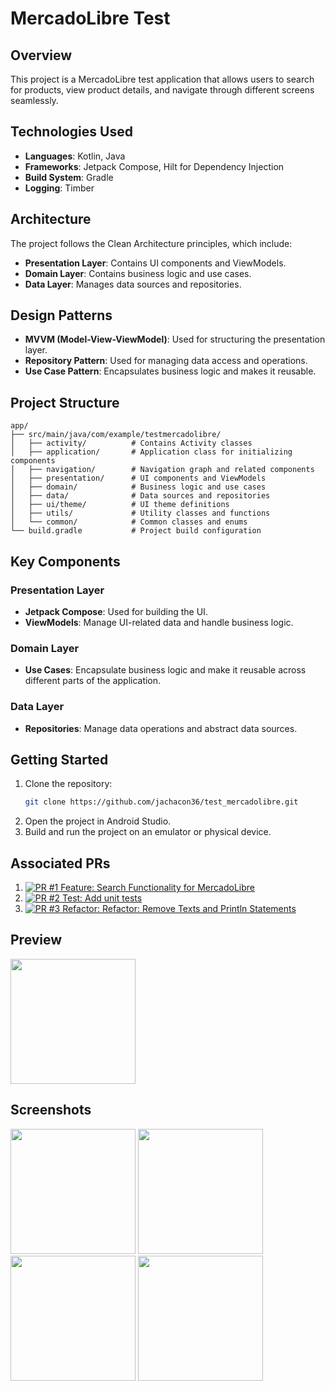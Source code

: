 # MercadoLibre Test

## Overview

This project is a MercadoLibre test application that allows users to search for products, view product details, and navigate through different screens seamlessly.

## Technologies Used

- **Languages**: Kotlin, Java
- **Frameworks**: Jetpack Compose, Hilt for Dependency Injection
- **Build System**: Gradle
- **Logging**: Timber

## Architecture

The project follows the Clean Architecture principles, which include:

- **Presentation Layer**: Contains UI components and ViewModels.
- **Domain Layer**: Contains business logic and use cases.
- **Data Layer**: Manages data sources and repositories.

## Design Patterns

- **MVVM (Model-View-ViewModel)**: Used for structuring the presentation layer.
- **Repository Pattern**: Used for managing data access and operations.
- **Use Case Pattern**: Encapsulates business logic and makes it reusable.

## Project Structure

```
app/
├── src/main/java/com/example/testmercadolibre/
│   ├── activity/          # Contains Activity classes
│   ├── application/       # Application class for initializing components
│   ├── navigation/        # Navigation graph and related components
│   ├── presentation/      # UI components and ViewModels
│   ├── domain/            # Business logic and use cases
│   ├── data/              # Data sources and repositories
│   ├── ui/theme/          # UI theme definitions
│   ├── utils/             # Utility classes and functions
│   └── common/            # Common classes and enums
└── build.gradle           # Project build configuration
```

## Key Components

### Presentation Layer

- **Jetpack Compose**: Used for building the UI.
- **ViewModels**: Manage UI-related data and handle business logic.

### Domain Layer

- **Use Cases**: Encapsulate business logic and make it reusable across different parts of the application.

### Data Layer

- **Repositories**: Manage data operations and abstract data sources.

## Getting Started

1. Clone the repository:
   ```sh
   git clone https://github.com/jachacon36/test_mercadolibre.git
   ```
2. Open the project in Android Studio.
3. Build and run the project on an emulator or physical device.

## Associated PRs

1. [![PR #1](https://img.shields.io/badge/status-merged-brightgreen?logo=github&logoColor=white&label=PR%20%231) Feature: Search Functionality for MercadoLibre ](https://github.com/jachacon36/test_mercadolibre/pull/1)
2. [![PR #2](https://img.shields.io/badge/status-merged-brightgreen?logo=github&logoColor=white&label=PR%20%232) Test: Add unit tests ](https://github.com/jachacon36/test_mercadolibre/pull/2)
3. [![PR #3](https://img.shields.io/badge/status-merged-brightgreen?logo=github&logoColor=white&label=PR%20%233) Refactor: Refactor: Remove Texts and Println Statements ](https://github.com/jachacon36/test_mercadolibre/pull/3)

## Preview

<img src="https://github.com/user-attachments/assets/18f639c6-413a-4179-9db0-a65a78b5a2e1" width="200px">

## Screenshots

<img src="https://github.com/user-attachments/assets/2750209b-a2e0-47b2-8f50-8e3dbbcf382d" width="200px">
<img src="https://github.com/user-attachments/assets/1239192d-543b-4dca-8331-e724f802b95f" width="200px">
<img src="https://github.com/user-attachments/assets/b2816005-bf26-4db6-8eb4-c916d50e996b" width="200px">
<img src="https://github.com/user-attachments/assets/85defe3f-3da1-4800-801a-3a92ba57e015" width="200px">
